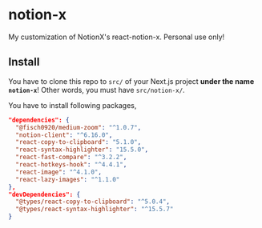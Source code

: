 # notion-x

My customization of NotionX's react-notion-x. Personal use only!

## Install

You have to clone this repo to `src/` of your Next.js project **under the name `notion-x`**! Other words, you must have `src/notion-x/`.

You have to install following packages,

```json
"dependencies": {
  "@fisch0920/medium-zoom": "^1.0.7",
  "notion-client": "^6.16.0",
  "react-copy-to-clipboard": "5.1.0",
  "react-syntax-highlighter": "15.5.0",
  "react-fast-compare": "^3.2.2",
  "react-hotkeys-hook": "^4.4.1",
  "react-image": "^4.1.0",
  "react-lazy-images": "^1.1.0"
},
"devDependencies": {
  "@types/react-copy-to-clipboard": "^5.0.4",
  "@types/react-syntax-highlighter": "^15.5.7"
}
```
